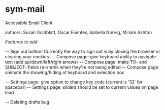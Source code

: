sym-mail
========
Accessible Email Client


authors: Susan Goldblatt, Oscar Fuentes, Isabella Norvig, Miriam Ashton



*Features to add*


-- Sign out button! Currently the way to sign out is by closing the browser or clearing your cookies.
-- Compose page: give keyboard ability to navigate text (add up/down/left/right arrows)
-- Compose page: make TO- and SUBJECT- fields re-shrink when they're not being edited
-- Compose page: animate the showing/hiding of keyboard and selection box

-- Settings page: give option to change key code (current is '32' for spacebar)
-- Settings page: sliders should be set to current values on page load

-- Deleting drafts bug
